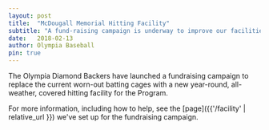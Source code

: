 ```yaml
---
layout: post
title:  "McDougall Memorial Hitting Facility"
subtitle: "A fund-raising campaign is underway to improve our facilities."
date:   2018-02-13
author: Olympia Baseball
pin: true
---
```


The Olympia Diamond Backers have launched a fundraising campaign to replace the current worn-out batting cages with a new year-round, all-weather, covered hitting facility for the Program.

For more information, including how to help, see the [page]({{'/facility' | relative_url }}) we've set up for the fundraising campaign.
